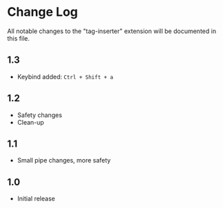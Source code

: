 # Change Log
All notable changes to the "tag-inserter" extension will be documented in this file.

## 1.3
 - Keybind added: ```Ctrl + Shift + a```

## 1.2
 - Safety changes
 - Clean-up

## 1.1
 - Small pipe changes, more safety

## 1.0
- Initial release